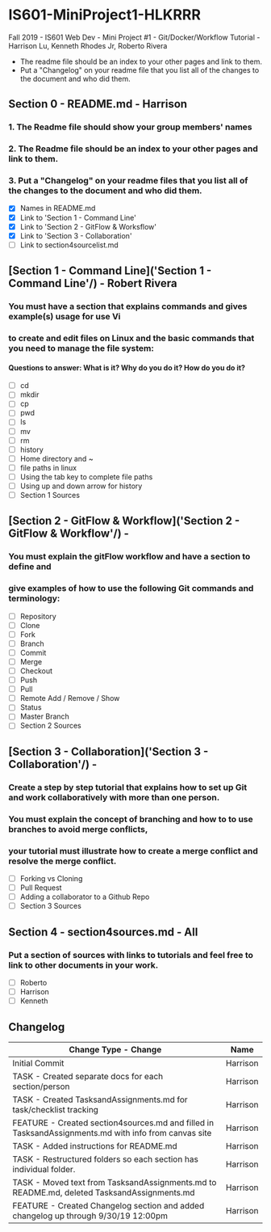 # IS601-MiniProject1-HLKRRR
Fall 2019 - IS601 Web Dev - Mini Project #1 - Git/Docker/Workflow Tutorial - Harrison Lu, Kenneth Rhodes Jr, Roberto Rivera

- The readme file should be an index to your other pages and link to them.
- Put a "Changelog" on your readme file that you list all of the changes to the document and who did them.

## Section 0 - README.md - Harrison
### 1. The Readme file should show your group members' names
### 2. The Readme file should be an index to your other pages and link to them.
### 3. Put a "Changelog" on your readme files that you list all of the changes to the document and who did them.
- [x] Names in README.md
- [x] Link to 'Section 1 - Command Line'
- [x] Link to 'Section 2 - GitFlow & Worksflow'
- [x] Link to 'Section 3 - Collaboration'
- [ ] Link to section4sourcelist.md

## [Section 1 - Command Line]('Section 1 - Command Line'/) - Robert Rivera
### You must have a section that explains commands and gives example(s) usage for use Vi
### to create and edit files on Linux and the basic commands that you need to manage the file system:

#### Questions to answer: What is it? Why do you do it? How do you do it?
- [ ] cd
- [ ] mkdir
- [ ] cp
- [ ] pwd
- [ ] ls
- [ ] mv
- [ ] rm
- [ ] history
- [ ] Home directory and ~
- [ ] file paths in linux
- [ ] Using the tab key to complete file paths
- [ ] Using up and down arrow for history
- [ ] Section 1 Sources

## [Section 2 - GitFlow & Workflow]('Section 2 - GitFlow & Workflow'/) -
### You must explain the gitFlow workflow and have a section to define and
### give examples of how to use the following Git commands and terminology:

- [ ] Repository
- [ ] Clone
- [ ] Fork
- [ ] Branch
- [ ] Commit
- [ ] Merge
- [ ] Checkout
- [ ] Push
- [ ] Pull
- [ ] Remote Add / Remove / Show
- [ ] Status
- [ ] Master Branch
- [ ] Section 2 Sources

## [Section 3 - Collaboration]('Section 3 - Collaboration'/) -
### Create a step by step tutorial that explains how to set up Git and work collaboratively with more than one person.
### You must explain the concept of branching and how to to use branches to avoid merge conflicts,
### your tutorial must illustrate how to create a merge conflict and resolve the merge conflict.
- [ ] Forking vs Cloning
- [ ] Pull Request
- [ ] Adding a collaborator to a Github Repo
- [ ] Section 3 Sources

## Section 4 - section4sources.md - All
### Put a section of sources with links to tutorials and feel free to link to other documents in your work.
- [ ] Roberto
- [ ] Harrison
- [ ] Kenneth

## Changelog
Change Type - Change | Name
-------------------- | -------------
Initial Commit | Harrison
TASK - Created separate docs for each section/person | Harrison
TASK - Created TasksandAssignments.md for task/checklist tracking | Harrison
FEATURE - Created section4sources.md and filled in TasksandAssignments.md with info from canvas site | Harrison
TASK - Added instructions for README.md | Harrison
TASK - Restructured folders so each section has individual folder. | Harrison
TASK - Moved text from TasksandAssignments.md to README.md, deleted TasksandAssignments.md | Harrison
FEATURE - Created Changelog section and added changelog up through 9/30/19 12:00pm | Harrison
